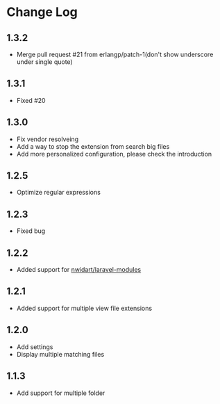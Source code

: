 # Change Log

## 1.3.2
- Merge pull request #21 from erlangp/patch-1(don't show underscore under single quote)

## 1.3.1
- Fixed #20

## 1.3.0
- Fix vendor resolveing
- Add a way to stop the extension from search big files
- Add more personalized configuration, please check the introduction

## 1.2.5
- Optimize regular expressions

## 1.2.3
- Fixed bug

## 1.2.2
- Added support for [nwidart/laravel-modules](https://packagist.org/packages/nwidart/laravel-modules)

## 1.2.1
- Added support for multiple view file extensions

## 1.2.0
- Add settings
- Display multiple matching files

## 1.1.3
- Add support for multiple folder